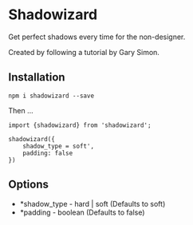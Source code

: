 # Shadowizard

Get perfect shadows every time for the non-designer.

Created by following a tutorial by Gary Simon.

## Installation

`npm i shadowizard --save`

Then ...

```
import {shadowizard} from 'shadowizard';

shadowizard({
    shadow_type = soft',
    padding: false
})
```

## Options

* *shadow_type - hard | soft (Defaults to soft)
* *padding - boolean (Defaults to false)